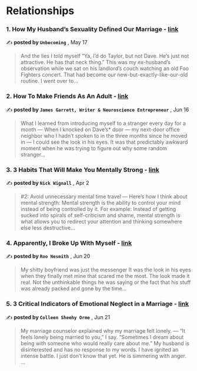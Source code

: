 
<h1>Relationships</h1>
<h3>1. How My Husband’s Sexuality Defined Our Marriage - <a href=https://medium.com/@UnbecomingStories/how-my-husbands-sexuality-defined-our-marriage-abbc2c90e451?source=tag_page---------0-85--------------------140936fd_e36c_4145_b15a_22ff0b570710-------17 target="_blank" rel="noopener noreferrer">link</a></h3>

✍️ **posted by `Unbecoming`** , <date>May 17</date>

<blockquote>And the lies I told myself “Ya, I’d do Taylor, but not Dave. He’s just not attractive. He has that neck thing.” This was my ex-husband’s observation while we sat on his landlord’s couch watching an old Foo Fighters concert. That had become our new-but-exactly-like-our-old routine. I went over to…</blockquote>

<h3>2. How To Make Friends As An Adult - <a href=https://medium.com/better-humans/how-to-make-friends-as-an-adult-77714f99fbbb?source=tag_page---------1-85--------------------140936fd_e36c_4145_b15a_22ff0b570710-------17 target="_blank" rel="noopener noreferrer">link</a></h3>

✍️ **posted by `James Garrett, Writer & Neuroscience Entrepreneur`** , <date>Jun 16</date>

<blockquote>What I learned from introducing myself to a stranger every day for a month —  When I knocked on Dave’s* door — my next-door office neighbor who I hadn’t spoken to in the three months since he moved in — I could see the look in his eyes. It was that predictably awkward moment when he was trying to figure out why some random stranger…</blockquote>

<h3>3. 3 Habits That Will Make You Mentally Strong - <a href=https://medium.com/@nickwignall/3-habits-that-will-make-you-mentally-strong-4f7e95419a88?source=tag_page---------2-85--------------------140936fd_e36c_4145_b15a_22ff0b570710-------17 target="_blank" rel="noopener noreferrer">link</a></h3>

✍️ **posted by `Nick Wignall`** , <date>Apr 2</date>

<blockquote>#2: Avoid unnecessary mental time travel —  Here’s how I think about mental strength: Mental strength is the ability to control your mind instead of being controlled by it. For example: Instead of getting sucked into spirals of self-criticism and shame, mental strength is what allows you to redirect your attention and thinking somewhere else less destructive…</blockquote>

<h3>4. Apparently, I Broke Up With Myself - <a href=https://medium.com/human-parts/apparently-i-broke-up-with-myself-f92dd6d8a952?source=tag_page---------3-85--------------------140936fd_e36c_4145_b15a_22ff0b570710-------17 target="_blank" rel="noopener noreferrer">link</a></h3>

✍️ **posted by `Roo Nesmith`** , <date>Jun 20</date>

<blockquote>My shitty boyfriend was just the messenger It was the look in his eyes when they finally met mine that scared me the most. The look made it real. Not the unthinkable things he was saying or the fact that his stuff was already packed and gone by the time…</blockquote>

<h3>5. 3 Critical Indicators of Emotional Neglect in a Marriage - <a href=https://medium.com/hello-love/3-critical-indicators-of-emotional-neglect-in-a-marriage-2de38c8960a5?source=tag_page---------4-85--------------------140936fd_e36c_4145_b15a_22ff0b570710-------17 target="_blank" rel="noopener noreferrer">link</a></h3>

✍️ **posted by `Colleen Sheehy Orme`** , <date>Jun 21</date>

<blockquote>My marriage counselor explained why my marriage felt lonely. —  “It feels lonely being married to you,” I say. “Sometimes I dream about being with someone who would really care about me.” My husband is disinterested and has no response to my words. I have ignited an intense battle. I just don’t know that yet. He is simmering with anger. …</blockquote>

